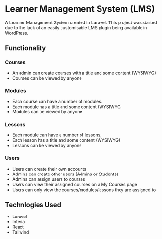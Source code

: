 # Learner Management System (LMS)

A Learner Management System created in Laravel. This project was started due to the lack of an easily customisable LMS plugin being available in WordPress.

## Functionality

### Courses
- An admin can create courses with a title and some content (WYSIWYG)
- Courses can be viewed by anyone

### Modules
- Each course can have a number of modules.
- Each module has a title and some content (WYSIWYG)
- Modules can be viewed by anyone

### Lessons
- Each module can have a number of lessons;
- Each lesson has a title and some content (WYSIWYG)
- Lessons can be viewed by anyone

### Users
- Users can create their own accounts
- Admins can create other users (Admins or Students)
- Admins can assign users to courses
- Users can view their assigned courses on a My Courses page
- Users can only view the courses/modules/lessons they are assigned to

## Technlogies Used
- Laravel
- Interia
- React
- Tailwind

